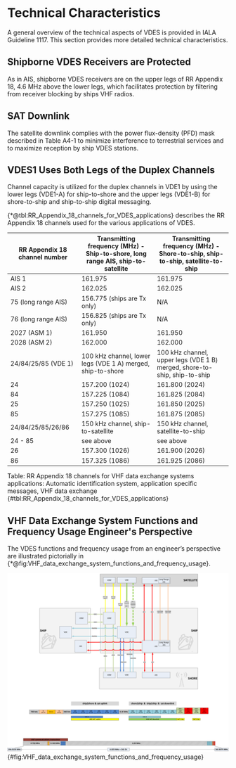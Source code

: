 # Technical Characteristics
A general overview of the technical aspects of VDES is provided in IALA Guideline 1117.  This section provides more detailed technical characteristics. 

## Shipborne VDES Receivers are Protected
As in AIS, shipborne VDES receivers are on the upper legs of RR Appendix 18, 4.6 MHz above the lower legs, which facilitates protection by filtering from receiver blocking by ships VHF radios.

## SAT Downlink
The satellite downlink complies with the power flux-density (PFD) mask described in Table A4-1 to minimize interference to terrestrial services and to maximize reception by ship VDES stations.

## VDES1 Uses Both Legs of the Duplex Channels
Channel capacity is utilized for the duplex channels in VDE1 by using the lower legs (VDE1-A) for ship-to-shore and the upper legs (VDE1-B) for shore-to-ship and ship-to-ship digital messaging.

{\*@tbl:RR_Appendix_18_channels_for_VDES_applications} describes the RR Appendix 18 channels used for the various applications of VDES.

RR Appendix 18 channel number | Transmitting frequency (MHz) - Ship-to-shore, long range AIS, ship-to-satellite | Transmitting frequency (MHz) - Shore-to-ship, ship-to-ship, satellite-to-ship
--- | --- | ---
AIS 1 | 161.975 | 161.975
AIS 2	| 162.025	| 162.025
75 (long range AIS) |	156.775 (ships are Tx only) |	N/A
76 (long range AIS)	| 156.825 (ships are Tx only)	| N/A
2027 (ASM 1) | 161.950 | 161.950
2028 (ASM 2) | 162.000 | 162.000
24/84/25/85 (VDE 1) | 100 kHz channel, lower legs (VDE 1 A) merged, ship-to-shore | 100 kHz channel, upper legs (VDE 1 B) merged, shore-to-ship, ship-to-ship 
24 | 157.200 (1024)	| 161.800 (2024)
84 | 157.225 (1084)	| 161.825 (2084)
25 | 157.250 (1025)	| 161.850 (2025)
85 | 157.275 (1085)	| 161.875 (2085)
24/84/25/85/26/86 | 150 kHz channel, ship-to-satellite | 150 kHz channel, satellite-to-ship
24 - 85 | see above	| see above
26 | 157.300 (1026)	| 161.900 (2026)
86 | 157.325 (1086)	| 161.925 (2086)

Table: RR Appendix 18 channels for VHF data exchange systems applications: Automatic identification system, application specific messages, VHF data exchange {#tbl:RR_Appendix_18_channels_for_VDES_applications}

## VHF Data Exchange System Functions and Frequency Usage Engineer's Perspective
The VDES functions and frequency usage from an engineer’s perspective are illustrated pictorially in {\*@fig:VHF_data_exchange_system_functions_and_frequency_usage}.

![VHF data exchange system functions and frequency usage engineer’s perspective](pictures/vhf_data_exchange_system_functions_and_frequency_usage.png){#fig:VHF_data_exchange_system_functions_and_frequency_usage}
